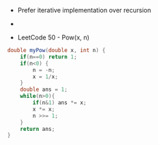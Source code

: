 - Prefer iterative implementation over recursion
- 


- LeetCode 50 - Pow(x, n)
```java
double myPow(double x, int n) { 
    if(n==0) return 1;
    if(n<0) {
        n = -n;
        x = 1/x;
    }
    double ans = 1;
    while(n>0){
        if(n&1) ans *= x;
        x *= x;
        n >>= 1;
    }
    return ans;
}
```